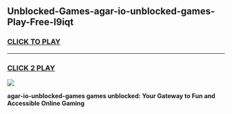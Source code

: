
## Unblocked-Games-agar-io-unblocked-games-Play-Free-l9iqt
<h3>
<a href="https://premium76.site?title=agar-io-unblocked-games&ref=23A">CLICK TO PLAY</a></h3>
<hr>

<h3>
<a href="https://premium76.site?title=agar-io-unblocked-games&ref=23A">CLICK 2 PLAY</a>
  
</h3>

<a href="https://premium76.site?title=agar-io-unblocked-games&ref=23A"><img src="https://clearcache.store/games.png"></a>


**agar-io-unblocked-games games unblocked: Your Gateway to Fun and Accessible Online Gaming**
